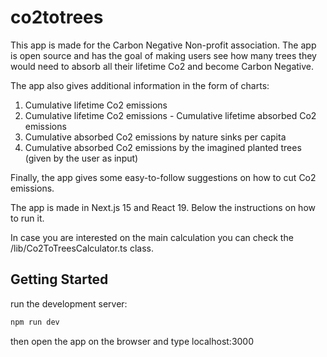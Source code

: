 # co2totrees

This app is made for the Carbon Negative Non-profit association. The app is open source and has the goal
of making users see how many trees they would need to absorb all their lifetime Co2 and become Carbon Negative.

The app also gives additional information in the form of charts:

1. Cumulative lifetime Co2 emissions
2. Cumulative lifetime Co2 emissions - Cumulative lifetime absorbed Co2 emissions
3. Cumulative absorbed Co2 emissions by nature sinks per capita
4. Cumulative absorbed Co2 emissions by the imagined planted trees (given by the user as input)

Finally, the app gives some easy-to-follow suggestions on how to cut Co2 emissions.

The app is made in Next.js 15 and React 19.
Below the instructions on how to run it.

In case you are interested on the main calculation you can check the /lib/Co2ToTreesCalculator.ts class.

## Getting Started

run the development server:

```bash
npm run dev
```

then open the app on the browser and type localhost:3000
